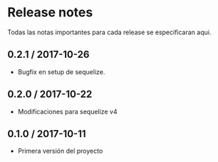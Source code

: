 # Release notes

Todas las notas importantes para cada release se especificaran aqui.

## 0.2.1 / 2017-10-26
- Bugfix en setup de sequelize.

## 0.2.0 / 2017-10-22
- Modificaciones para sequelize v4

## 0.1.0 / 2017-10-11
- Primera versión del proyecto